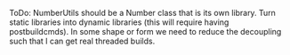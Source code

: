ToDo:
NumberUtils should be a Number class that is its own library.
Turn static libraries into dynamic libraries (this will require having postbuildcmds).
In some shape or form we need to reduce the decoupling such that I can get real threaded builds.
